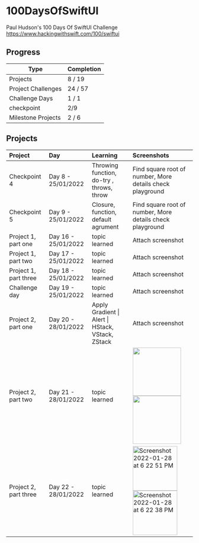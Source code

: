 # 100DaysOfSwiftUI
Paul Hudson's 100 Days Of SwiftUI Challenge https://www.hackingwithswift.com/100/swiftui

## Progress

|Type	|Completion|
| ------------- | ------------- |
|Projects	|8 / 19|
|Project Challenges	|24 / 57|
|Challenge Days	|1 / 1|
|checkpoint |2/9|
|Milestone Projects|2 / 6|

## Projects

| Project                   | Day                  | Learning               | Screenshots                   | 
| :---                 |  :---                 |   :---                 |     :---                 |    
| Checkpoint 4 | Day 8 - 25/01/2022                |  Throwing function, do-try , throws, throw                  |  Find square root of number, More details check playground                     | 
| Checkpoint 5 | Day 9 - 25/01/2022                |  Closure, function, default agrument                  |  Find square root of number, More details check playground                     |  
| Project 1, part one | Day 16 -  25/01/2022     | topic learned       | Attach screenshot      |
| Project 1, part two | Day 17 -  25/01/2022    | topic learned       | Attach screenshot      |
| Project 1, part three | Day 18  - 25/01/2022    | topic learned      | Attach screenshot      |
| Challenge day | Day 19  - 25/01/2022    | topic learned       | Attach screenshot     |
| Project 2, part one| Day 20  - 28/01/2022    | Apply Gradient \| Alert \| HStack, VStack, ZStack      | Attach screenshot      |
| Project 2, part two| Day 21  - 28/01/2022    | topic learned       | <div> <img src="https://user-images.githubusercontent.com/790961/151550417-23903bd9-9beb-459a-90eb-5662e4ef88b1.png" width="130"> <img src="https://user-images.githubusercontent.com/790961/151550858-125d906f-348b-4b07-9bf2-547c2f9a3001.png" width="130">  </div>      | 
| Project 2, part three| Day 22  - 28/01/2022    | topic learned       |     <img width="120" alt="Screenshot 2022-01-28 at 6 22 51 PM" src="https://user-images.githubusercontent.com/790961/151550417-23903bd9-9beb-459a-90eb-5662e4ef88b1.png"> <img width="120" alt="Screenshot 2022-01-28 at 6 22 38 PM" src="https://user-images.githubusercontent.com/790961/151550858-125d906f-348b-4b07-9bf2-547c2f9a3001.png">|
  
  
  
